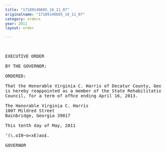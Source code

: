 ```yaml
---
title: "17189140605_10_11_07"
originalname: "17189140605_10_11_07"
category: orders
year: 2011
layout: order

---
```

<pre>
 

EXECUTIVE ORDER

BY THE GOVERNOR:

ORDERED:

That the Honorable Virginia C. Harris of Decatur County, Georgia,
is hereby reappointed as a member of the State Rehabilitation
Council, for a term of ofﬁce ending April 16, 2013.

The Honorable Virginia C. Harris
1007 Mildred Street
Bainbridge, Georgia 39817

This tenth day of May, 2011

‘(\.oI0~o«xE)ao£.

GOVERNOR

</pre>
